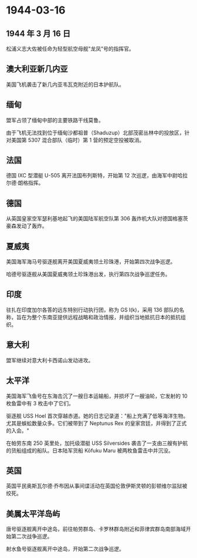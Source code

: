 # 1944-03-16

## 1944 年 3 月 16 日

松浦义志大佐被任命为轻型航空母舰"龙凤"号的指挥官。

## 澳大利亚新几内亚

美国飞机袭击了新几内亚韦瓦克附近的日本护航队。

## 缅甸

盟军占领了缅甸中部的主要铁路干线莫鲁。

由于飞机无法找到位于缅甸沙都祖普（Shaduzup）北部茂密丛林中的投放区，针对美国第
5307 混合部队（临时）第 1 营的预定空投被取消。

## 法国

德国 IXC 型潜艇 U-505 离开法国布列斯特，开始第 12
次巡逻，由海军中尉哈拉尔德·朗格指挥。

## 德国

从英国皇家空军瑟利基地起飞的美国陆军航空队第 306
轰炸机大队对德国格塞茨豪森发动了轰炸。

## 夏威夷

美国海军海马号驱逐舰离开美国夏威夷领土珍珠港，开始第四次战争巡逻。

哈德号驱逐舰从美国夏威夷领土珍珠港出发，执行第四次战争巡逻任务。

## 印度

驻扎在印度加尔各答的远东特别行动执行团，称为 GS I(k)，采用 136
部队的名称，旨在为整个东南亚提供远程战略和政治情报，并组织当地抵抗日本的抵抗组织。

## 意大利

盟军继续对意大利卡西诺山发动进攻。

## 太平洋

美国海军飞鱼号在东海击沉了一艘日本运输船，并损坏了一艘油轮，它发射的 10
枚鱼雷中有 3 枚击中了它们。

驱逐舰 USS Hoel
首次穿越赤道。她的日志记录道："船上充满了低等海洋生物。尤其是蜈蚣数量众多。它们被带到了
Neptunus Rex 的皇家宫廷，并得到了正式的入会。"

在帕劳东南 250 英里处，加托级潜艇 USS Silversides
袭击了一支由三艘有护航的货船组成的船队。日本陆军货船 Kōfuku Maru
被两枚鱼雷击中并沉没。

## 英国

英国平民奥斯瓦尔德·乔布因从事间谍活动在英国伦敦伊斯灵顿的彭顿维尔监狱被绞死。

## 美属太平洋岛屿

唐号驱逐舰离开中途岛，前往帕劳群岛、卡罗林群岛附近和菲律宾群岛南部海域开始第二次战争巡逻。

射水鱼号驱逐舰离开中途岛，开始第二次战争巡逻。

